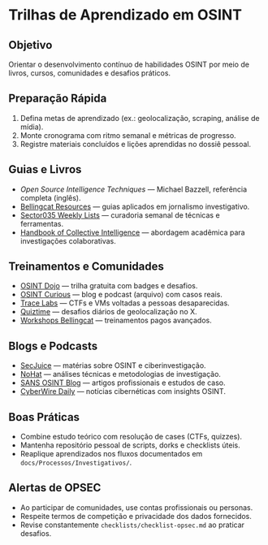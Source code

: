 # Trilhas de Aprendizado em OSINT

## Objetivo
Orientar o desenvolvimento contínuo de habilidades OSINT por meio de livros, cursos, comunidades e desafios práticos.

## Preparação Rápida
1. Defina metas de aprendizado (ex.: geolocalização, scraping, análise de mídia).
2. Monte cronograma com ritmo semanal e métricas de progresso.
3. Registre materiais concluídos e lições aprendidas no dossiê pessoal.

## Guias e Livros
- *Open Source Intelligence Techniques* — Michael Bazzell, referência completa (inglês).
- [Bellingcat Resources](https://www.bellingcat.com/resources/) — guias aplicados em jornalismo investigativo.
- [Sector035 Weekly Lists](https://sector035.nl/) — curadoria semanal de técnicas e ferramentas.
- [Handbook of Collective Intelligence](https://collective-intelligence.github.io/) — abordagem acadêmica para investigações colaborativas.

## Treinamentos e Comunidades
- [OSINT Dojo](https://www.osintdojo.com/) — trilha gratuita com badges e desafios.
- [OSINT Curious](https://www.osintcurio.us/) — blog e podcast (arquivo) com casos reais.
- [Trace Labs](https://www.tracelabs.org/) — CTFs e VMs voltadas a pessoas desaparecidas.
- [Quiztime](https://twitter.com/quiztime) — desafios diários de geolocalização no X.
- [Workshops Bellingcat](https://www.bellingcat.com/workshops/) — treinamentos pagos avançados.

## Blogs e Podcasts
- [SecJuice](https://www.secjuice.com/) — matérias sobre OSINT e ciberinvestigação.
- [NoHat](https://www.nohat.cc/) — análises técnicas e metodologias de investigação.
- [SANS OSINT Blog](https://www.sans.org/blog/osint/) — artigos profissionais e estudos de caso.
- [CyberWire Daily](https://thecyberwire.com/podcasts/daily-podcast) — notícias cibernéticas com insights OSINT.

## Boas Práticas
- Combine estudo teórico com resolução de cases (CTFs, quizzes).
- Mantenha repositório pessoal de scripts, dorks e checklists úteis.
- Reaplique aprendizados nos fluxos documentados em `docs/Processos/Investigativos/`.

## Alertas de OPSEC
- Ao participar de comunidades, use contas profissionais ou personas.
- Respeite termos de competição e privacidade dos dados fornecidos.
- Revise constantemente `checklists/checklist-opsec.md` ao praticar desafios.
